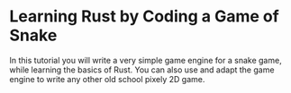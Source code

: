 # Learning Rust by Coding a Game of Snake

In this tutorial you will write a very simple game engine for a snake game, while learning the basics of Rust. You can also use and adapt the game engine to write any other old school pixely 2D game. 
